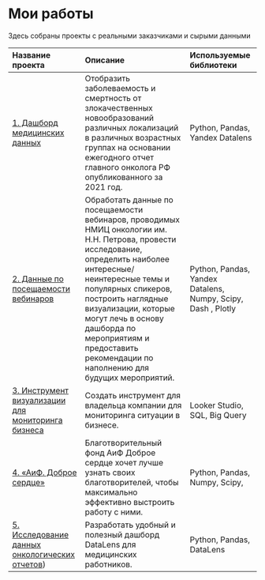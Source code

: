 # Мои работы
Здесь собраны проекты с реальными заказчиками и сырыми данными

| Название проекта | Описание |Используемые библиотеки|
| :-------------------- | :--------------------- |:---------------------------|
| [1. Дашборд медицинских данных](https://github.com/GusevaAnna/Portfolio1/blob/main/1/README.md) | Отобразить заболеваемость и смертность от злокачественных новообразований различных локализаций в различных возрастных группах на основании ежегодного отчет главного онколога РФ опубликованного за 2021 год.|Python, Pandas, Yandex Datalens|
| [2. Данные по посещаемости вебинаров](_) | Обработать данные по посещаемости вебинаров, проводимых НМИЦ онкологии им. Н.Н. Петрова, провести исследование, определить наиболее интересные/неинтересные темы и популярных спикеров, построить наглядные визуализации, которые могут лечь в основу дашборда по мероприятиям и предоставить рекомендации по наполнению для будущих мероприятий.|Python, Pandas, Yandex Datalens, Numpy, Scipy, Dash , Plotly|
| [3. Инструмент визуализации для мониторинга бизнеса](https://github.com/GusevaAnna/Portfolio1/tree/main/3) | Создать инструмент для владельца компании для мониторинга ситуации в бизнесе. |Looker Studio, SQL, Big Query|
| [4. «АиФ. Доброе сердце»]([https://github.com/GusevaAnna/Portfolio1/tree/main/3](https://github.com/GusevaAnna/Works/tree/main/4)) | Благотворительный фонд АиФ Доброе сердце хочет лучше узнать своих благотворителей, чтобы максимально эффективно выстроить работу с ними. |Python, Pandas, Numpy, Scipy,|
| [5. Исследование данных онкологических отчетов](https://datalens.yandex.ru/zk8u30xxnzqco-issledovanie-dannyh-onkologicheskih-otchetov-guseva-an)) | Разработать удобный и полезный дашборд DataLens для медицинских работников. |Python, Pandas, DataLens|
